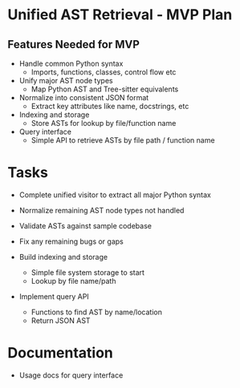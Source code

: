 
# Unified AST Retrieval - MVP Plan

## Features Needed for MVP
- Handle common Python syntax
    - Imports, functions, classes, control flow etc
- Unify major AST node types
    - Map Python AST and Tree-sitter equivalents
- Normalize into consistent JSON format
    - Extract key attributes like name, docstrings, etc
- Indexing and storage
    - Store ASTs for lookup by file/function name 
- Query interface
    - Simple API to retrieve ASTs by file path / function name 


# Tasks
- Complete unified visitor to extract all major Python syntax
- Normalize remaining AST node types not handled
- Validate ASTs against sample codebase
- Fix any remaining bugs or gaps
- Build indexing and storage
    - Simple file system storage to start
    - Lookup by file name/path

- Implement query API
    - Functions to find AST by name/location
    - Return JSON AST

# Documentation
- Usage docs for query interface
